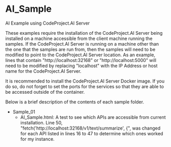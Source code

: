 # AI_Sample
AI Example using CodeProject.AI Server

These examples require the installation of the CodeProject.AI Server being installed on a machine accessible from the client machine running the samples. If the CodeProject.AI Server is running on a machine other than the one that the samples are run from, then the samples will need to be modified to point to the CodeProject.AI Server location. As an example, lines that contain "http://localhost:32168" or "http://localhost:5000" will need to be modified by replacing "localhost" with the IP Address or host name for the CodeProject.AI Server.

It is recommended to install the CodeProject.AI Server Docker image. If you do so, do not forget to set the ports for the services so that they are able to be accessed outside of the container.

Below is a brief description of the contents of each sample folder.

- Sample_01
	- AI_Sample.html: A test to see which APIs are accessible from current installation. Line 50, "fetch('http://localhost:32168/v1/text/summarize', {", was changed for each API listed in lines 16 to 47 to determine which ones worked for my instance.


